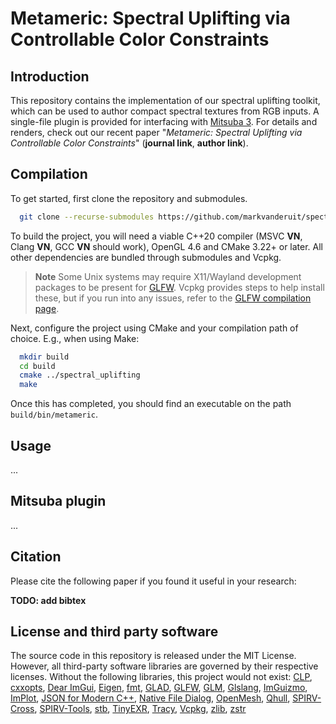 # Metameric: Spectral Uplifting via Controllable Color Constraints

## Introduction

This repository contains the implementation of our spectral uplifting toolkit, which can be used to author compact spectral textures from RGB inputs. A single-file plugin is provided for interfacing with [Mitsuba 3](https://github.com/mitsuba-renderer/mitsuba3). For details and renders, check out our recent paper "*Metameric: Spectral Uplifting via Controllable Color Constraints*" (**journal link**, **author link**).

## Compilation

To get started, first clone the repository and submodules.

```bash
  git clone --recurse-submodules https://github.com/markvanderuit/spectral_uplifting
```

To build the project, you will need a viable C++20 compiler (MSVC **VN**, Clang **VN**, GCC **VN** should work), OpenGL 4.6 and CMake 3.22+ or later. All other dependencies are bundled through submodules and Vcpkg.

> **Note** 
> Some Unix systems may require X11/Wayland development packages to be present for [GLFW](https://www.glfw.org). Vcpkg provides steps to help install these, but if you run into any issues, refer to the [GLFW compilation page](https://www.glfw.org/docs/3.3/compile.html).

Next, configure the project using CMake and your compilation path of choice. E.g., when using Make:

```bash
  mkdir build
  cd build
  cmake ../spectral_uplifting
  make
```

Once this has completed, you should find an executable on the path `build/bin/metameric`.

## Usage

...

## Mitsuba plugin

...

## Citation

Please cite the following paper if you found it useful in your research:

**TODO: add bibtex**

## License and third party software

The source code in this repository is released under the MIT License. 
However, all third-party software libraries are governed by their respective licenses.
Without the following libraries, this project would not exist:
[CLP](https://github.com/coin-or/Clp), 
[cxxopts](https://github.com/jarro2783/cxxopts),
[Dear ImGui](https://github.com/ocornut/imgui),
[Eigen](https://eigen.tuxfamily.org/index.php?title=Main_Page), 
[fmt](https://github.com/fmtlib/fmt), 
[GLAD](https://glad.dav1d.de/),
[GLFW](https://www.glfw.org/),
[GLM](https://glm.g-truc.net/0.9.9/),
[Glslang](https://github.com/KhronosGroup/glslang), 
[ImGuizmo](https://github.com/CedricGuillemet/ImGuizmo), 
[ImPlot](https://github.com/epezent/implot),
[JSON for Modern C++](https://github.com/nlohmann/json),
[Native File Dialog](https://github.com/mlabbe/nativefiledialog), 
[OpenMesh](https://openmesh.org),
[Qhull](http://www.qhull.org/),
[SPIRV-Cross](https://github.com/KhronosGroup/SPIRV-Cross), 
[SPIRV-Tools](https://github.com/KhronosGroup/SPIRV-Tools), 
[stb](https://github.com/nothings/stb),
[TinyEXR](https://github.com/syoyo/tinyexr),
[Tracy](https://github.com/wolfpld/tracy),
[Vcpkg](https://github.com/microsoft/vcpkg),
[zlib](https://zlib.net/),
[zstr](https://github.com/mateidavid/zstr)